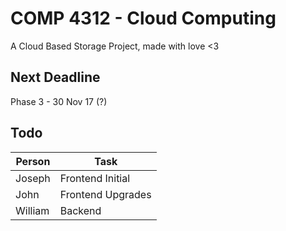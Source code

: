 # COMP 4312 - Cloud Computing
A Cloud Based Storage Project, made with love <3
<br>
## Next Deadline
Phase 3 - 30 Nov 17 (?)
<br>

## Todo

| Person  | Task |
| ------------- | ------------- |
| Joseph  | Frontend Initial  |
| John  | Frontend Upgrades  |
| William  | Backend  |
